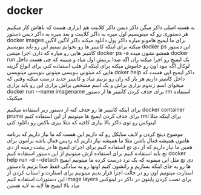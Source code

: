 # docker
به هسته اصلی داکر میگن داکر دیمن
داکر کلاینت هم ابزاری هست که باهاش کار میکنیم
هر دستوری رو که مینویسیم اول میره به داکر کلاینت و بعد میره به داکر دیمن
دستور docker images برای ما ایمیج هامونو میاره
داکر پول دانلود میکنه
داکر لاگین لاگین میکنه
برای اینکه کانتینر ها رو بخوایم ببینیم این رو باید بنویسیم 
docker ps
این دستور کانتینر هایی رو میاره که دارن اجرا میشن
docker ps -a 
همشو نشون میده
docker run 
یک ایمیج رو اجرا میکنه
ران اگه صدا بزنیش اول میاد و میبینه که چی هست داخل لوکال اگه نبود اون رو خاموش میکنه 
برای اینکه از هلپ استفاده کنی برای انواع گزینه هایی که میتونی بنویسی میتونی بنویسی مینویسی 
doker help <thing>
داکر ایمیج اپی هست که داخل کانتینر داریم
هر بار که ران رو بزنیم میاد و کانتینر جدید درست میکنه
وقتی که میخوای اسم زندوم نزاری براش و یک اسم مشخص براش بزاری این رو باید بزاری
docker run --name <name> imagename
برای حذف کردن کانتینر ها از دستور rm استفاده میکنیک

برای اینکه کانتینر ها رو حذف کنه از دستور زیر استفاده میکنیم
docker container prume
برای حذف کردن ایمیج ها میتونیم از این استفاده کنیم
rmi
برای اینکه مثلا لینوکس رو توی داکر بالا بیاری کافیه که مثلا بیزی باکس رو دانلود کنی

موضوغ دیتچ کردن و لایف سایکل رو که داریم این هست که 
ما نیاز داریم که برنامه هامون همیشه فعال باشن مثلا ما همیشه نیاز داریم که ردیس فعال باشه برامون برای همین 
ما نیاز داریم که از دی تچ استفاده کنیم
برای اجرای ایمیج ها در پشت زمینه از دی تچ باید استفاده کنیم
برای استفاده ازش میتونیم از این دستور استفاده کنیم
docker help run
-d --detach
دی تچ مثل این میمونه که یک ترد درست کرده 
ما میتونیم ایمیج ها رو به جای اینکه بسازیم و رانشون کنیم اونها رو به سادگی فقط صدا بزنیم
با دستور استارت میتونیم اون رو در حالت اجرا قرار بدیم  میتونیم برای استارت و استاپ کردن از این دستورات استفاده کنیم
image layers
برای نصب کردن پایتون در داکر در لینوکس میاد بالا
ایمیج ها لایه به لایه هستن

